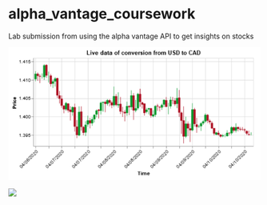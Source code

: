 # alpha_vantage_coursework
Lab submission from using the alpha vantage API to get insights on stocks

![](cad_usd.PNG)

![](ibm_stock)
